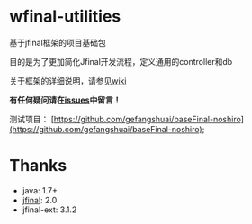 wfinal-utilities
===========

基于jfinal框架的项目基础包

目的是为了更加简化Jfinal开发流程，定义通用的controller和db

关于框架的详细说明，请参见[wiki](https://github.com/gefangshuai/wfinal-utilities/wiki)

**有任何疑问请在[issues](https://github.com/gefangshuai/wfinal-utilities/issues)中留言！**

测试项目：
[https://github.com/gefangshuai/baseFinal-noshiro](https://github.com/gefangshuai/baseFinal-noshiro);
# Thanks
- java: 1.7+
- [jfinal](http://jfinal.com): 2.0
- jfinal-ext: 3.1.2
